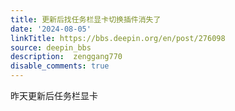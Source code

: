 ```yaml
---
title: 更新后找任务栏显卡切换插件消失了
date: '2024-08-05'
linkTitle: https://bbs.deepin.org/en/post/276098
source: deepin_bbs
description:  zenggang770 
disable_comments: true
---
```

昨天更新后任务栏显卡

